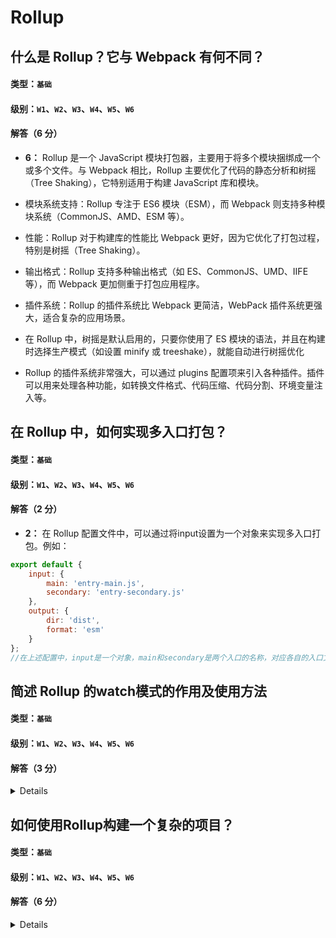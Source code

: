 # Rollup

## 什么是 Rollup？它与 Webpack 有何不同？

#### 类型：`基础`

#### 级别：`W1`、`W2`、`W3`、`W4`、`W5`、`W6`

#### 解答（6 分）

- **6：** Rollup 是一个 JavaScript 模块打包器，主要用于将多个模块捆绑成一个或多个文件。与 Webpack 相比，Rollup 主要优化了代码的静态分析和树摇（Tree Shaking），它特别适用于构建 JavaScript 库和模块。

- 模块系统支持：Rollup 专注于 ES6 模块（ESM），而 Webpack 则支持多种模块系统（CommonJS、AMD、ESM 等）。
- 性能：Rollup 对于构建库的性能比 Webpack 更好，因为它优化了打包过程，特别是树摇（Tree Shaking）。
- 输出格式：Rollup 支持多种输出格式（如 ES、CommonJS、UMD、IIFE 等），而 Webpack 更加侧重于打包应用程序。
- 插件系统：Rollup 的插件系统比 Webpack 更简洁，WebPack 插件系统更强大，适合复杂的应用场景。
- 在 Rollup 中，树摇是默认启用的，只要你使用了 ES 模块的语法，并且在构建时选择生产模式（如设置 minify 或 treeshake），就能自动进行树摇优化
- Rollup 的插件系统非常强大，可以通过 plugins 配置项来引入各种插件。插件可以用来处理各种功能，如转换文件格式、代码压缩、代码分割、环境变量注入等。

## 在 Rollup 中，如何实现多入口打包？

#### 类型：`基础`

#### 级别：`W1`、`W2`、`W3`、`W4`、`W5`、`W6`

#### 解答（2 分）

- **2：** 在 Rollup 配置文件中，可以通过将input设置为一个对象来实现多入口打包。例如：

```js
export default {
    input: {
        main: 'entry-main.js',
        secondary: 'entry-secondary.js'
    },
    output: {
        dir: 'dist',
        format: 'esm'
    }
};
//在上述配置中，input是一个对象，main和secondary是两个入口的名称，对应各自的入口文件路径。output.dir指定了输出目录，Rollup 会根据不同的入口文件，在dist目录下生成对应的打包文件（如main.js和secondary.js，具体文件名根据配置和输出格式而定）。
```

## 简述 Rollup 的watch模式的作用及使用方法

#### 类型：`基础`

#### 级别：`W1`、`W2`、`W3`、`W4`、`W5`、`W6`

#### 解答（3 分）

<details>

- **1：** 作用：Rollup 的watch模式的作用是在开发过程中，当源文件发生变化时，自动重新打包，提高开发效率。
- **1：** 方法一：命令行方式，在项目目录下的package.json中添加script脚本：

```js
{
    "scripts": {
        "dev": "rollup -c --watch"
    }
}
//然后在命令行执行npm run dev，Rollup 会启动watch模式，监听配置文件（rollup.config.js）中指定的输入文件的变化，一旦文件有改动，就会自动重新打包。
```

- **1：** 方法二：在rollup.config.js中也可以配置watch选项：

```js
export default {
    input: 'input.js',
    output: {
        file: 'output.js',
        format: 'esm'
    },
    watch: {
        include: 'src/**',
        exclude: 'node_modules/**'
    }
};
//这里include指定了需要监听的文件或目录，exclude指定了不需要监听的文件或目录。之后通过rollup -c命令启动 Rollup，就会按照配置的watch选项进行监听。
```

</details>

## 如何使用Rollup构建一个复杂的项目？

#### 类型：`基础`

#### 级别：`W1`、`W2`、`W3`、`W4`、`W5`、`W6`

#### 解答（6 分）

<details>

- **1：** 初始化项目：创建一个新的项目目录，在项目目录下打开终端，执行`npm init -y`命令，快速创建一个package.json文件，用于管理项目的依赖和脚本。
- **1：** 安装 Rollup 及相关插件：安装 Rollup`npm install rollup --save-dev`, 根据项目需求安装必要的插件，如`rollup-plugin-node-resolve`用于解
析node_modules中的模块，`rollup-plugin-commonjs`用于将CommonJS模块转换为ES6模块，`rollup-plugin-babel`用于将ES6及以上版本的代码转换为兼容旧浏览器的代码等。
- **1：** 配置 Rollup：在项目根目录下创建rollup.config.js文件，这是 Rollup 的配置文件。在该文件中，定义项目的入口文件、输出选项、插件等。示例如下：

```js
import resolve from 'rollup-plugin-node-resolve';
import commonjs from 'rollup-plugin-commonjs';
import babel from 'rollup-plugin-babel';

export default {
  input: 'src/index.js',
  output: {
    file: 'dist/bundle.js',
    format: 'umd',
    name: 'MyComplexProject'
  },
  plugins: [
    resolve(),
    commonjs(),
    babel({
      exclude: 'node_modules/**'
    })
  ]
};
```

- **0：** 编写项目代码：在src目录下创建项目所需的各种模块和文件，按照项目的功能和逻辑进行合理的组织和划分。使用ES6的模块系统（import和export）来管理模块之间的依赖关系。
- **1：** 处理资源文件：如果项目中有CSS、图片、字体等资源文件，需要安装相应的插件来处理。例如，使用`rollup-plugin-postcss`处理CSS文件，使用`rollup-plugin-url`处理图片和字体文件等
- **1：** 优化和压缩代码：为了提高项目的性能，可以使用插件对打包后的代码进行优化和压缩。例如，使用`rollup-plugin-terser`插件来压缩JavaScript代码，使
用`postcss-minify`插件来压缩CSS代码等。
- **1：** 配置开发和生产环境：在package.json文件中配置scripts脚本，用于在开发和生产环境下运行 Rollup。例如：

```js
{
  "scripts": {
    "dev": "rollup -c --watch",
    "build": "rollup -c"
  }
}
//dev脚本用于在开发环境下启动 Rollup 的监听模式，当源文件发生变化时自动重新打包。build脚本用于在生产环境下执行打包操作。
```

- **0：** 测试和部署：在本地对项目进行测试，确保功能正常。然后将打包后的文件部署到服务器上，供用户访问。

</details>